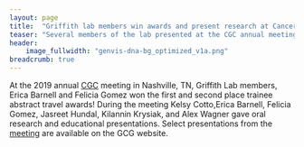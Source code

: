 ```yaml
---
layout: page
title:  "Griffith lab members win awards and present research at Cancer Genomics Consortium (CGC) Annual Meeting"
teaser: "Several members of the lab presented at the CGC annual meeting and two members won travel awards! "
header:
    image_fullwidth: "genvis-dna-bg_optimized_v1a.png"
breadcrumb: true
---
```

At the 2019 annual [CGC](https://cancergenomics.org) meeting in Nashville, TN, Griffith Lab members, Erica Barnell and Felicia Gomez won the first and second place trainee abstract travel awards! During the meeting Kelsy Cotto,Erica Barnell, Felicia Gomez, Jasreet Hundal, Kilannin Krysiak, and Alex Wagner gave oral research and educational presentations. Select presentations from the [meeting](https://www.cancergenomics.org/2019_select_annual_meeting_pre.php) are available on the GCG website.
